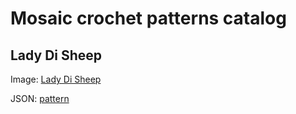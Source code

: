 # Mosaic crochet patterns catalog

## Lady Di Sheep

Image: [Lady Di Sheep](Lady_Di_sheep.png) 

JSON: [pattern](Lady_Di_sheep.json)

